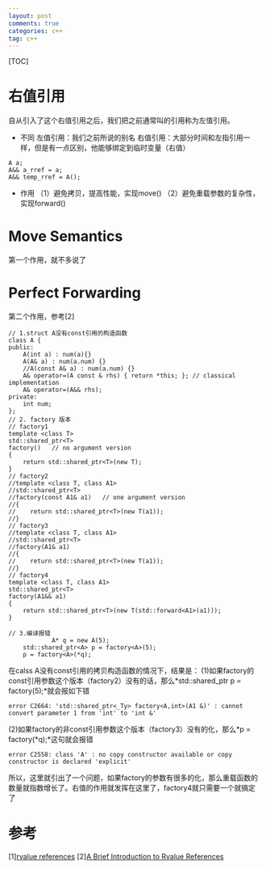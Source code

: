 ```yaml
---
layout: post
comments: true
categories: c++
tag: c++
---
```


[TOC]

# 右值引用
自从引入了这个右值引用之后，我们把之前通常叫的引用称为左值引用。
* 不同
左值引用：我们之前所说的别名
右值引用：大部分时间和左指引用一样，但是有一点区别，他能够绑定到临时变量（右值）
```
A a;
A&& a_rref = a;
A&& temp_rref = A();
```

* 作用
（1）避免拷贝，提高性能，实现move()
（2）避免重载参数的复杂性，实现forward()

# Move Semantics
第一个作用，就不多说了

# Perfect Forwarding
第二个作用，参考[2]
```
// 1.struct A没有const引用的构造函数
class A {
public:
    A(int a) : num(a){}
    A(A& a) : num(a.num) {}
    //A(const A& a) : num(a.num) {}
    A& operator=(A const & rhs) { return *this; }; // classical implementation
    A& operator=(A&& rhs);
private:
    int num;
};
// 2. factory 版本
// factory1
template <class T>
std::shared_ptr<T>
factory()   // no argument version
{
    return std::shared_ptr<T>(new T);
}
// factory2
//template <class T, class A1>
//std::shared_ptr<T>
//factory(const A1& a1)   // one argument version
//{
//    return std::shared_ptr<T>(new T(a1));
//}
// factory3
//template <class T, class A1>
//std::shared_ptr<T>
//factory(A1& a1)
//{
//    return std::shared_ptr<T>(new T(a1));
//}
// factory4
template <class T, class A1>
std::shared_ptr<T>
factory(A1&& a1)
{
    return std::shared_ptr<T>(new T(std::forward<A1>(a1)));
}

// 3.编译报错
            A* q = new A(5);
    std::shared_ptr<A> p = factory<A>(5);
    p = factory<A>(*q);
```
在calss A没有const引用的拷贝构造函数的情况下，结果是：
(1)如果factory的const引用参数这个版本（factory2）没有的话，那么*std::shared_ptr<A> p = factory<A>(5);*就会报如下错
```
error C2664: 'std::shared_ptr<_Ty> factory<A,int>(A1 &)' : cannot convert parameter 1 from 'int' to 'int &'
```

(2)如果factory的非const引用参数这个版本（factory3）没有的化，那么*p = factory<A>(*q);*这句就会报错
```
error C2558: class 'A' : no copy constructor available or copy constructor is declared 'explicit'
```
所以，这里就引出了一个问题，如果factory的参数有很多的化，那么重载函数的数量就指数增长了。右值的作用就发挥在这里了，factory4就只需要一个就搞定了

# 参考
[1][rvalue references](http://thbecker.net/articles/rvalue_references/section_08.html)
[2][A Brief Introduction to Rvalue References](https://www.artima.com/cppsource/rvalue.html)